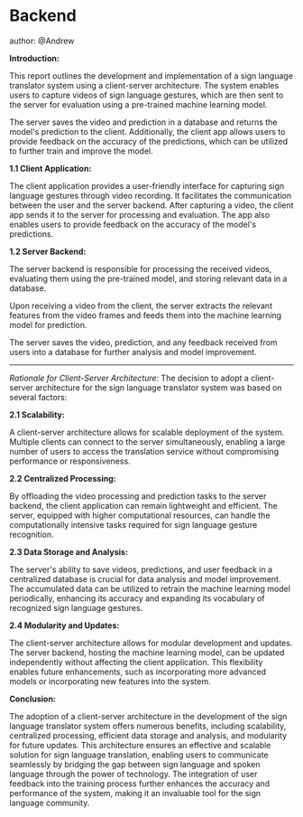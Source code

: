 # Backend

author: @Andrew

**Introduction:**

This report outlines the development and implementation of a sign language translator system using a client-server architecture. The system enables users to capture videos of sign language gestures, which are then sent to the server for evaluation using a pre-trained machine learning model.

The server saves the video and prediction in a database and returns the model's prediction to the client. Additionally, the client app allows users to provide feedback on the accuracy of the predictions, which can be utilized to further train and improve the model.

**1.1 Client Application:**

The client application provides a user-friendly interface for capturing sign language gestures through video recording. It facilitates the communication between the user and the server backend. After capturing a video, the client app sends it to the server for processing and evaluation. The app also enables users to provide feedback on the accuracy of the model's predictions.

**1.2 Server Backend:**

The server backend is responsible for processing the received videos, evaluating them using the pre-trained model, and storing relevant data in a database.

Upon receiving a video from the client, the server extracts the relevant features from the video frames and feeds them into the machine learning model for prediction.

The server saves the video, prediction, and any feedback received from users into a database for further analysis and model improvement.

----

*Rationale for Client-Server Architecture:*
The decision to adopt a client-server architecture for the sign language translator system was based on several factors:

**2.1 Scalability:**

A client-server architecture allows for scalable deployment of the system. Multiple clients can connect to the server simultaneously, enabling a large number of users to access the translation service without compromising performance or responsiveness.

**2.2 Centralized Processing:**

By offloading the video processing and prediction tasks to the server backend, the client application can remain lightweight and efficient. The server, equipped with higher computational resources, can handle the computationally intensive tasks required for sign language gesture recognition.

**2.3 Data Storage and Analysis:**

The server's ability to save videos, predictions, and user feedback in a centralized database is crucial for data analysis and model improvement. The accumulated data can be utilized to retrain the machine learning model periodically, enhancing its accuracy and expanding its vocabulary of recognized sign language gestures.

**2.4 Modularity and Updates:**

The client-server architecture allows for modular development and updates. The server backend, hosting the machine learning model, can be updated independently without affecting the client application. This flexibility enables future enhancements, such as incorporating more advanced models or incorporating new features into the system.

**Conclusion:**

The adoption of a client-server architecture in the development of the sign language translator system offers numerous benefits, including scalability, centralized processing, efficient data storage and analysis, and modularity for future updates. This architecture ensures an effective and scalable solution for sign language translation, enabling users to communicate seamlessly by bridging the gap between sign language and spoken language through the power of technology. The integration of user feedback into the training process further enhances the accuracy and performance of the system, making it an invaluable tool for the sign language community.
